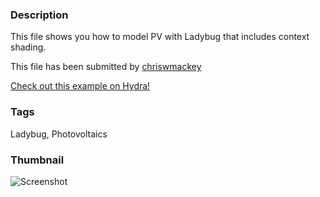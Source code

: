 ### Description 
This file shows you how to model PV with Ladybug that includes context shading.

This file has been submitted by [chriswmackey](https://github.com/chriswmackey)

[Check out this example on Hydra!](http://hydrashare.github.io/hydra/viewer?owner=chriswmackey&fork=hydra_2&id=029_Ladybug_PV_With_Shading)
### Tags 
Ladybug, Photovoltaics
### Thumbnail 
![Screenshot](https://raw.githubusercontent.com/chriswmackey/hydra/master/029_Ladybug_PV_With_Shading/thumbnail.png)
